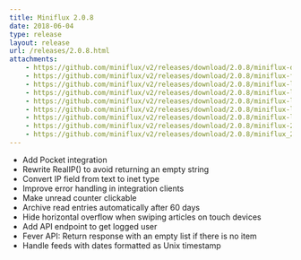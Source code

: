 ```yaml
---
title: Miniflux 2.0.8
date: 2018-06-04
type: release
layout: release
url: /releases/2.0.8.html
attachments:
    - https://github.com/miniflux/v2/releases/download/2.0.8/miniflux-darwin-amd64
    - https://github.com/miniflux/v2/releases/download/2.0.8/miniflux-freebsd-amd64
    - https://github.com/miniflux/v2/releases/download/2.0.8/miniflux-linux-amd64
    - https://github.com/miniflux/v2/releases/download/2.0.8/miniflux-linux-armv5
    - https://github.com/miniflux/v2/releases/download/2.0.8/miniflux-linux-armv6
    - https://github.com/miniflux/v2/releases/download/2.0.8/miniflux-linux-armv7
    - https://github.com/miniflux/v2/releases/download/2.0.8/miniflux-linux-armv8
    - https://github.com/miniflux/v2/releases/download/2.0.8/miniflux-2.0.8-1.0.x86_64.rpm
    - https://github.com/miniflux/v2/releases/download/2.0.8/miniflux_2.0.8_amd64.deb
---
```

* Add Pocket integration
* Rewrite RealIP() to avoid returning an empty string
* Convert IP field from text to inet type
* Improve error handling in integration clients
* Make unread counter clickable
* Archive read entries automatically after 60 days
* Hide horizontal overflow when swiping articles on touch devices
* Add API endpoint to get logged user
* Fever API: Return response with an empty list if there is no item
* Handle feeds with dates formatted as Unix timestamp
